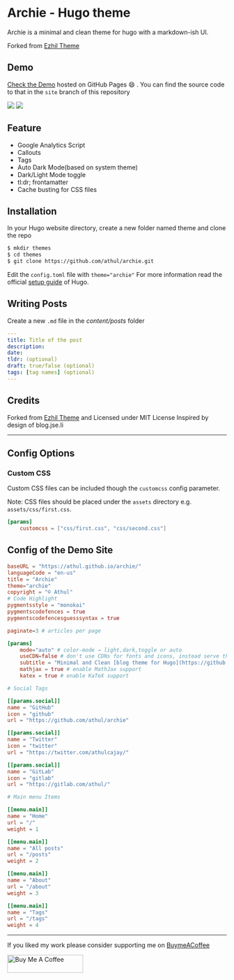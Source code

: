 # Archie - Hugo theme
Archie is a minimal and clean theme for hugo with a markdown-ish UI.

Forked from [Ezhil Theme](https://github.com/vividvilla/ezhil)

## Demo

[Check the Demo](https://athul.github.io/archie/) hosted on GitHub Pages :smile: . You can find the source code to that in the `site` branch of this repository

![](/images/theme.png)
![](/images/archie-dark.png)
## Feature
- Google Analytics Script
- Callouts
- Tags
- Auto Dark Mode(based on system theme)
- Dark/Light Mode toggle
- tl:dr; frontamatter
- Cache busting for CSS files

## Installation
In your Hugo website directory, create a new folder named theme and clone the repo
```bash
$ mkdir themes
$ cd themes
$ git clone https://github.com/athul/archie.git
```
Edit the `config.toml` file with `theme="archie"`
For more information read the official [setup guide](https://gohugo.io/installation/) of Hugo.

## Writing Posts
Create a new `.md` file in the *content/posts* folder
```yml
---
title: Title of the post
description:
date:
tldr: (optional)
draft: true/false (optional)
tags: [tag names] (optional)
---
```

## Credits
Forked from [Ezhil Theme](https://github.com/vividvilla/ezhil) and Licensed under MIT License
Inspired by design of blog.jse.li

----

## Config Options

### Custom CSS
Custom CSS files can be included though the `customcss` config parameter.

Note: CSS files should be placed under the `assets` directory e.g. `assets/css/first.css`.

```toml
[params]
	customcss = ["css/first.css", "css/second.css"]
```


## Config of the Demo Site

```toml
baseURL = "https://athul.github.io/archie/"
languageCode = "en-us"
title = "Archie"
theme="archie"
copyright = "© Athul"
# Code Highlight
pygmentsstyle = "monokai"
pygmentscodefences = true
pygmentscodefencesguesssyntax = true

paginate=3 # articles per page

[params]
	mode="auto" # color-mode → light,dark,toggle or auto
	useCDN=false # don't use CDNs for fonts and icons, instead serve them locally.
	subtitle = "Minimal and Clean [blog theme for Hugo](https://github.com/athul/archie)"
	mathjax = true # enable MathJax support
	katex = true # enable KaTeX support

# Social Tags

[[params.social]]
name = "GitHub"
icon = "github"
url = "https://github.com/athul/archie"

[[params.social]]
name = "Twitter"
icon = "twitter"
url = "https://twitter.com/athulcajay/"

[[params.social]]
name = "GitLab"
icon = "gitlab"
url = "https://gitlab.com/athul/"

# Main menu Items

[[menu.main]]
name = "Home"
url = "/"
weight = 1

[[menu.main]]
name = "All posts"
url = "/posts"
weight = 2

[[menu.main]]
name = "About"
url = "/about"
weight = 3

[[menu.main]]
name = "Tags"
url = "/tags"
weight = 4
```
---

If you liked my work please consider supporting me on [BuymeACoffee](https://www.buymeacoffee.com/athulca)

<a href="https://www.buymeacoffee.com/athulca" target="_blank"><img src="https://cdn.buymeacoffee.com/buttons/v2/default-red.png" alt="Buy Me A Coffee" height="41" width="174" ></a>
